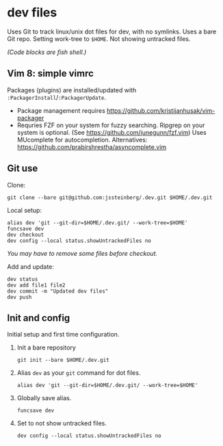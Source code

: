 # dev files

Uses Git to track linux/unix dot files for dev, with no symlinks. Uses a bare Git repo. Setting work-tree to `$HOME`. Not showing untracked files.

*(Code blocks are fish shell.)*

## Vim 8: simple vimrc

Packages (plugins) are installed/updated with `:PackagerInstall`/`:PackagerUpdate`.

- Package management requires https://github.com/kristijanhusak/vim-packager
- Requries FZF on your system for fuzzy searching. Ripgrep on your system is optional. (See https://github.com/junegunn/fzf.vim)
	Uses MUcomplete for autocompletion. Alternatives: https://github.com/prabirshrestha/asyncomplete.vim

## Git use

Clone:

```fish
git clone --bare git@github.com:jssteinberg/.dev.git $HOME/.dev.git
```

Local setup:

```fish
alias dev 'git --git-dir=$HOME/.dev.git/ --work-tree=$HOME'
funcsave dev
dev checkout
dev config --local status.showUntrackedFiles no
```

*You may have to remove some files before checkout.*

Add and update:

```fish
dev status
dev add file1 file2
dev commit -m "Updated dev files"
dev push
```

## Init and config

Initial setup and first time configuration.

1. Init a bare repository

	```fish
	git init --bare $HOME/.dev.git
	```

2. Alias `dev` as your `git` command for dot files.

	```fish
	alias dev 'git --git-dir=$HOME/.dev.git/ --work-tree=$HOME'
	```

3. Globally save alias.

	```fish
	funcsave dev
	```

4. Set to not show untracked files.

	```fish
	dev config --local status.showUntrackedFiles no
	```
